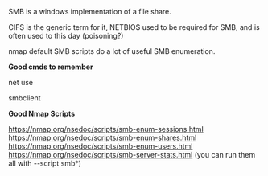 SMB is a windows implementation of a file share.

CIFS is the generic term for it, NETBIOS used to be required for SMB, and is often used to this day (poisoning?)

nmap default SMB scripts do a lot of useful SMB enumeration.

**Good cmds to remember**

net use

smbclient

**Good Nmap Scripts**

https://nmap.org/nsedoc/scripts/smb-enum-sessions.html
https://nmap.org/nsedoc/scripts/smb-enum-shares.html
https://nmap.org/nsedoc/scripts/smb-enum-users.html
https://nmap.org/nsedoc/scripts/smb-server-stats.html
(you can run them all with --script smb*)
